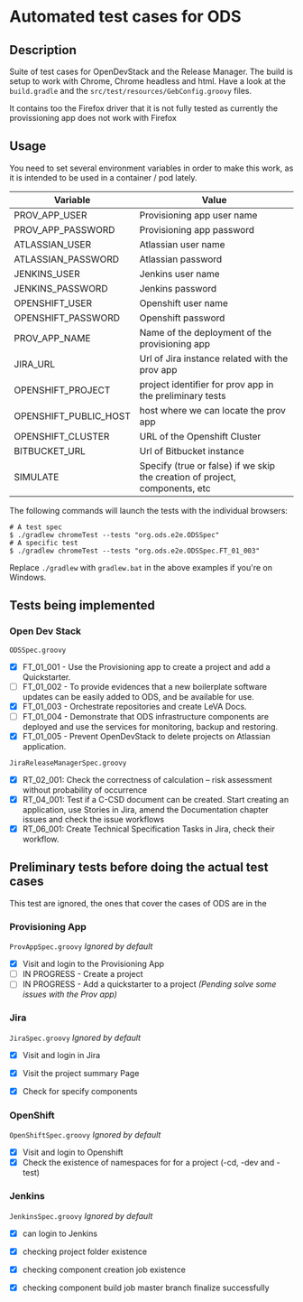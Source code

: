 # Automated test cases for ODS

## Description
Suite of test cases for OpenDevStack and the Release Manager.
The build is setup to work with Chrome, Chrome headless and html. Have a look at the `build.gradle` and the `src/test/resources/GebConfig.groovy` files.

It contains too the Firefox driver that it is not fully tested as currently the provissioning app does not work with Firefox

## Usage
You need to set several environment variables in order to make this work, as it is intended to be used in a container / pod lately.

| Variable | Value |
|---|---|
| PROV_APP_USER | Provisioning app user name |
| PROV_APP_PASSWORD | Provisioning app password |
| ATLASSIAN_USER | Atlassian user name |
| ATLASSIAN_PASSWORD | Atlassian password |
| JENKINS_USER | Jenkins user name |
| JENKINS_PASSWORD | Jenkins password |
| OPENSHIFT_USER | Openshift user name |
| OPENSHIFT_PASSWORD | Openshift password |
| PROV_APP_NAME | Name of the deployment of the provisioning app |
| JIRA_URL | Url of Jira instance related with the prov app |
| OPENSHIFT_PROJECT | project identifier for prov app in the preliminary tests |
| OPENSHIFT_PUBLIC_HOST | host where we can locate the prov app |
| OPENSHIFT_CLUSTER | URL of the Openshift Cluster |
| BITBUCKET_URL | Url of Bitbucket instance |
| SIMULATE | Specify (true or false)  if we skip the creation of project, components, etc |

The following commands will launch the tests with the individual browsers:

```shell script
# A test spec
$ ./gradlew chromeTest --tests "org.ods.e2e.ODSSpec"
# A specific test
$ ./gradlew chromeTest --tests "org.ods.e2e.ODSSpec.FT_01_003"
```

Replace `./gradlew` with `gradlew.bat` in the above examples if you're on Windows.

## Tests being implemented
### Open Dev Stack
```ODSSpec.groovy```
- [x] FT_01_001 - Use the Provisioning app to create a project and add a Quickstarter.
- [ ] FT_01_002 - To provide evidences that a new boilerplate software updates can be easily added to ODS, and be available for use.
- [x] FT_01_003 - Orchestrate repositories and create LeVA Docs.
- [ ] FT_01_004 - Demonstrate that ODS infrastructure components are deployed and use the services for monitoring, backup and restoring.
- [x] FT_01_005 - Prevent OpenDevStack to delete projects on Atlassian application.

`JiraReleaseManagerSpec.groovy`
- [x] RT_02_001: Check the correctness of calculation – risk assessment without probability of occurrence
- [x] RT_04_001: Test if a C-CSD document can be created. Start creating an application, use Stories in Jira, amend the Documentation chapter issues and check the issue workflows
- [x] RT_06_001: Create Technical Specification Tasks in Jira, check their workflow.

## Preliminary tests before doing the actual test cases
This test are ignored, the ones that cover the cases of ODS are in the 
### Provisioning App
`ProvAppSpec.groovy`  *Ignored by default*
- [x] Visit and login to the Provisioning App
- [ ] IN PROGRESS - Create a project
- [ ] IN PROGRESS - Add a quickstarter to a project *(Pending solve some issues with the Prov app)*

### Jira
`JiraSpec.groovy` *Ignored by default*
- [x] Visit and login in Jira
- [x] Visit the project summary Page
- [x] Check for specify components


### OpenShift
`OpenShiftSpec.groovy` *Ignored by default*
- [x] Visit and login to Openshift
- [x] Check the existence of namespaces for for a project (-cd, -dev and -test)

### Jenkins
`JenkinsSpec.groovy` *Ignored by default*
- [x] can login to Jenkins
- [x] checking project folder existence
- [x] checking component creation job existence
- [x] checking component build job master branch finalize successfully








